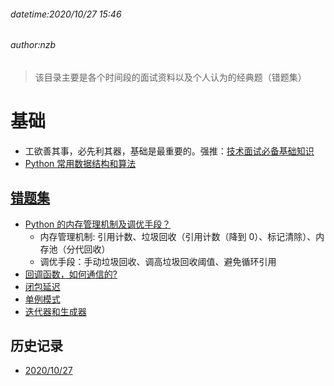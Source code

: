 ###### datetime:2020/10/27 15:46
###### author:nzb

> 该目录主要是各个时间段的面试资料以及个人认为的经典题（错题集）

# 基础
 
 - 工欲善其事，必先利其器，基础是最重要的。强推：[技术面试必备基础知识](https://github.com/CyC2018/CS-Notes)
 - [Python 常用数据结构和算法](../Python/Python语言进阶/01-常用数据结构和算法.md)

## [错题集](./ClassicQuestion)

- [Python 的内存管理机制及调优手段？](../Python/Python语言进阶/03-面向对象高级知识.md#垃圾回收和循环引用以及弱引用)
    - 内存管理机制: 引用计数、垃圾回收（引用计数（降到 0）、标记清除）、内存池（分代回收）
    - 调优手段：手动垃圾回收、调高垃圾回收阈值、避免循环引用
- [回调函数，如何通信的?](./ClassicQuestion/20201027/README.md#回调函数，如何通信的?)
- [闭包延迟](./ClassicQuestion/20201027/README.md#闭包延迟)
- [单例模式](./ClassicQuestion/20201027/README.md#单例模式)
- [迭代器和生成器](../Python/Python语言进阶/04-迭代器和生成器.md)
 
## 历史记录

- [2020/10/27](./20201027)
